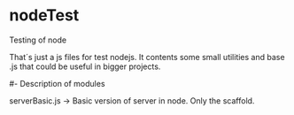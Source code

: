 # nodeTest
Testing of node

That´s just a js files for test nodejs. It contents some small utilities and base .js that could be useful in bigger projects. 

#- Description of modules

serverBasic.js -> Basic version of server in node. Only the scaffold.
